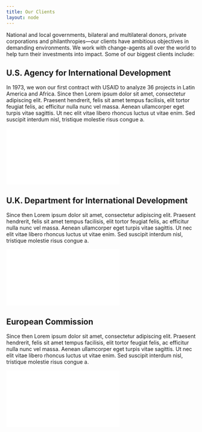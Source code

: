 ```yaml
---
title: Our Clients
layout: node
---
```


National and local governments, bilateral and multilateral donors, private corporations and philanthropies—our clients have ambitious objectives in demanding environments. We work with change-agents all over the world to help turn their investments into impact. Some of our biggest clients include:

## U.S. Agency for International Development

In 1973, we won our first contract with USAID to analyze 36 projects in Latin America and Africa. Since then Lorem ipsum dolor sit amet, consectetur adipiscing elit. Praesent hendrerit, felis sit amet tempus facilisis, elit tortor feugiat felis, ac efficitur nulla nunc vel massa. Aenean ullamcorper eget turpis vitae sagittis. Ut nec elit vitae libero rhoncus luctus ut vitae enim. Sed suscipit interdum nisl, tristique molestie risus congue a.

<iframe src="/extras/maps/usaid" frameborder="0"></iframe>

## U.K. Department for International Development

Since then Lorem ipsum dolor sit amet, consectetur adipiscing elit. Praesent hendrerit, felis sit amet tempus facilisis, elit tortor feugiat felis, ac efficitur nulla nunc vel massa. Aenean ullamcorper eget turpis vitae sagittis. Ut nec elit vitae libero rhoncus luctus ut vitae enim. Sed suscipit interdum nisl, tristique molestie risus congue a.

<iframe src="/extras/maps/dfid" frameborder="0"></iframe>

## European Commission

Since then Lorem ipsum dolor sit amet, consectetur adipiscing elit. Praesent hendrerit, felis sit amet tempus facilisis, elit tortor feugiat felis, ac efficitur nulla nunc vel massa. Aenean ullamcorper eget turpis vitae sagittis. Ut nec elit vitae libero rhoncus luctus ut vitae enim. Sed suscipit interdum nisl, tristique molestie risus congue a.

<iframe src="/extras/maps/ec" frameborder="0"></iframe>
